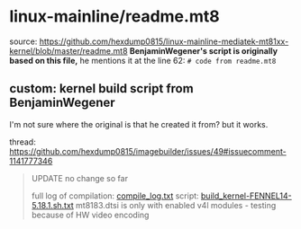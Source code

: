 # linux-mainline/readme.mt8
source: https://github.com/hexdump0815/linux-mainline-mediatek-mt81xx-kernel/blob/master/readme.mt8
**BenjaminWegener's script is originally based on this file,** he mentions it at the line 62: `# code from readme.mt8`

## custom: kernel build script from BenjaminWegener
I'm not sure where the original is that he created it from? but it works.

thread: https://github.com/hexdump0815/imagebuilder/issues/49#issuecomment-1141777346

>UPDATE
>no change so far
>
>full log of compilation:
>[compile_log.txt](https://github.com/hexdump0815/imagebuilder/files/8803086/compile_log.txt)
>script:
>[build_kernel-FENNEL14-5.18.1.sh.txt](https://github.com/hexdump0815/imagebuilder/files/8803293/build_kernel-FENNEL14-5.18.1.sh.txt)
>mt8183.dtsi is only with enabled v4l modules - testing because of HW video encoding
